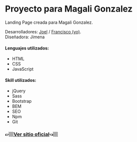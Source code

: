 # Proyecto para Magali Gonzalez
Landing Page creada para Magali Gonzalez.

Desarrolladores: [Joel](https://github.com/JoelIsaac) / [Francisco (yo)](https://github.com/franRappazzini). <br>
Diseñadora: Jimena 

#### Lenguajes utilizados:
* HTML
* CSS
* JavaScript

#### Skill utilizados:
* jQuery
* Sass
* Bootstrap
* BEM
* SEO
* Npm
* Git



### 👉🏼[Ver sitio oficial](https://www.magaligonzalezoficial.com.ar/)👈🏼

<!-- [Mi GitHub](https://github.com/franRappazzini)

[Mi LinkedIn](https://www.linkedin.com/in/franciscorappazzini/) -->
